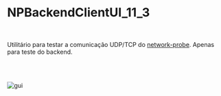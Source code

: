 # NPBackendClientUI_11_3

<br>

Utilitário para testar a comunicação UDP/TCP do [network-probe](https://github.com/daviddev16/networkprobe). Apenas para teste do backend.

<br>
<br>

![gui](https://i.imgur.com/aPJXKNo.png)
